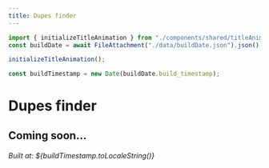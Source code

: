 ```yaml
---
title: Dupes finder
---
```


<link href="custom.css" rel="stylesheet"></link>

```js
import { initializeTitleAnimation } from "./components/shared/titleAnimation.js";
const buildDate = await FileAttachment("./data/buildDate.json").json();

initializeTitleAnimation();
```

```js
const buildTimestamp = new Date(buildDate.build_timestamp);
```

<h1 id="cosmeticsTitle" class="acid-title bartender-heading-decrypted acidTitleCosmetic">Dupes finder</h1>

<h2>Coming soon…</h2>
<h6 id="cosmeticsTitle">Built at: ${buildTimestamp.toLocaleString()}</h6>
